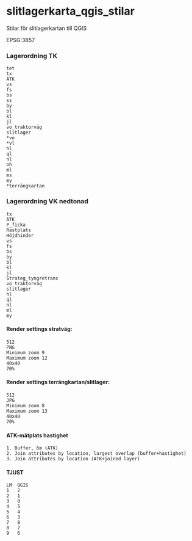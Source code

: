 # slitlagerkarta_qgis_stilar

Stilar för slitlagerkartan till QGIS

EPSG:3857

### Lagerordning TK
	tet
	tx  
	ATK  
	vs  
	fs  
	bs  
	ss  
	by  
	bl  
	kl  
	jl  
	vo_traktorväg  
	slitlager  
	*vo  
	*vl  
	hl  
	ql  
	nl  
	oh  
	ml  
	ms  
	my  
	*terrängkartan  

### Lagerordning VK nedtonad  
	tx  
	ATK  
	P_ficka  
	Rastplats  
	Höjdhinder  
	vs  
	fs  
	bs  
	by  
	bl  
	kl  
	jl  
	Strateg_tyngretrans  
	vo_traktorväg  
	slitlager  
	hl  
	ql  
	nl  
	ml  
	my  

#### Render settings stratväg:
	512  
	PNG  
	Minimum zoom 9  
	Maximum zoom 12  
	40x40  
	70%  

#### Render settings terrängkartan/slitlager:
	512  
	JPG  
	Minimum zoom 8  
	Maximum zoom 13  
	40x40  
	70%  

#### ATK-mätplats hastighet
	1. Buffer, 6m (ATK)    
	2. Join attributes by location, largest overlap (buffer+hastighet)  
	3. Join attributes by location (ATK+joined layer)

#### TJUST						
	LM	QGIS  
	1	2  
	2	1  
	3	0  
	4	5  
	5	4  
	6	3  
	7	8  
	8	7  
	9	6  
